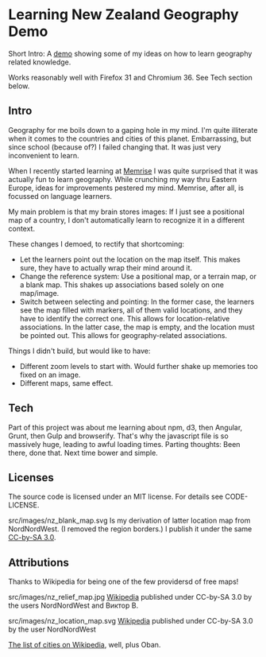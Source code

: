Learning New Zealand Geography Demo
===================================

Short Intro: A [demo](http://mknecht.github.io/learn-geo/build/html/cities.html#menu) showing some of my ideas on how to learn geography related knowledge.

Works reasonably well with Firefox 31 and Chromium 36. See Tech section below.

Intro
-----

Geography for me boils down to a gaping hole in my mind.
I'm quite illiterate when it comes to the countries and cities
of this planet.
Embarrassing, but since school (because of?) I failed changing that.
It was just very inconvenient to learn.

When I recently started learning at [Memrise](http://www.memrise.com/) I was quite surprised that it was actually fun to learn geography.
While crunching my way thru Eastern Europe, ideas for improvements pestered my mind.
Memrise, after all, is focussed on language learners.

My main problem is that my brain stores images: If I just see a positional map of a country, I don't automatically learn to recognize it in a different context.

These changes I demoed, to rectify that shortcoming:

* Let the learners point out the location on the map itself. This makes sure, they have to actually wrap their mind around it.
* Change the reference system: Use a positional map, or a terrain map, or a blank map. This shakes up associations based solely on one map/image.
* Switch between selecting and pointing: In the former case, the learners see the map filled with markers, all of them valid locations, and they have to identify the correct one. This allows for location-relative associations. In the latter case, the map is empty, and the location must be pointed out. This allows for geography-related associations.

Things I didn't build, but would like to have:

* Different zoom levels to start with. Would further shake up memories too fixed on an image.
* Different maps, same effect.

Tech
----

Part of this project was about me learning about npm, d3, then Angular, Grunt, then Gulp and browserify. That's why the javascript file is so massively huge, leading to awful loading times. Parting thoughts: Been there, done that. Next time bower and simple.

Licenses
--------

The source code is licensed under an MIT license. For details see CODE-LICENSE.

src/images/nz_blank_map.svg
Is my derivation of latter location map from NordNordWest. (I removed the region borders.) I publish it under the same [CC-by-SA 3.0](http://creativecommons.org/licenses/by-sa/3.0/deed.de).


Attributions
------------

Thanks to Wikipedia for being one of the few providersd of free maps!

src/images/nz_relief_map.jpg
[Wikipedia](http://de.wikipedia.org/wiki/Datei:New_Zealand_relief_map.jpg)
published under CC-by-SA 3.0 by the users NordNordWest and Виктор В.

src/images/nz_location_map.svg
[Wikipedia](http://de.wikipedia.org/wiki/Datei:New_Zealand_location_map.svg)
published under CC-by-SA 3.0 by the user NordNordWest

[The list of cities on Wikipedia](http://en.wikipedia.org/wiki/List_of_cities_in_New_Zealand), well, plus Oban.



